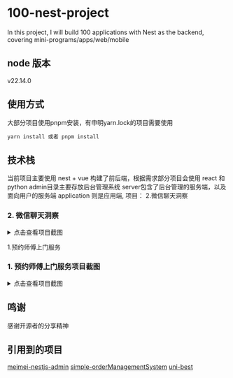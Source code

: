 # 100-nest-project
In this project, I will build 100 applications with Nest as the backend, covering mini-programs/apps/web/mobile

## node 版本
v22.14.0

## 使用方式
大部分项目使用pnpm安装，有申明yarn.lock的项目需要使用 
``` typescript
yarn install 或者 pnpm install
```
## 技术栈
当前项目主要使用 nest + vue 构建了前后端，根据需求部分项目会使用 react 和 python
admin目录主要存放后台管理系统
server包含了后台管理的服务端，以及面向用户的服务端
application 则是应用端, 
项目：
2.微信聊天洞察

### 2. 微信聊天洞察
<details>
<summary>点击查看项目截图</summary>

</details>

1.预约师傅上门服务

### 1. 预约师傅上门服务项目截图
<details>
<summary>点击查看项目截图</summary>

![首页展示](static/001/741749285177_.pic.jpg)
![服务列表](static/001/751749305768_.pic.jpg)
![服务详情](static/001/761749305788_.pic.jpg)
![预约流程](static/001/771749305799_.pic.jpg)
![用户中心](static/001/781749305812_.pic.jpg)
![订单详情](static/001/791749305823_.pic.jpg)
![管理后台-服务管理](static/001/801749305877_.pic.jpg)
![管理后台-订单管理](static/001/811749305927_.pic.jpg)
![管理后台-用户管理](static/001/821749305946_.pic.jpg)

</details>

## 鸣谢
感谢开源者的分享精神

## 引用到的项目
[meimei-nestjs-admin](https://github.com/87789771/meimei-nestjs-admin)
[simple-orderManagementSystem](https://github.com/LORDyyyyy/simple-orderManagementSystem)
[uni-best](https://github.com/codercup/unibest)